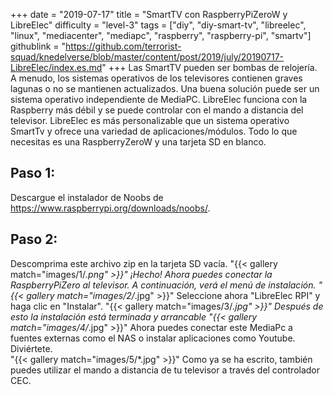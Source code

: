 +++
date = "2019-07-17"
title = "SmartTV con RaspberryPiZeroW y LibreElec"
difficulty = "level-3"
tags = ["diy", "diy-smart-tv", "libreelec", "linux", "mediacenter", "mediapc", "raspberry", "raspberry-pi", "smartv"]
githublink = "https://github.com/terrorist-squad/knedelverse/blob/master/content/post/2019/july/20190717-LibreElec/index.es.md"
+++
Las SmartTV pueden ser bombas de relojería. A menudo, los sistemas operativos de los televisores contienen graves lagunas o no se mantienen actualizados. Una buena solución puede ser un sistema operativo independiente de MediaPC. LibreElec funciona con la Raspberry más débil y se puede controlar con el mando a distancia del televisor. LibreElec es más personalizable que un sistema operativo SmartTv y ofrece una variedad de aplicaciones/módulos. Todo lo que necesitas es una RaspberryZeroW y una tarjeta SD en blanco.
## Paso 1:
Descargue el instalador de Noobs de https://www.raspberrypi.org/downloads/noobs/.
## Paso 2:
Descomprima este archivo zip en la tarjeta SD vacía.
"{{< gallery match="images/1/*.png" >}}"
¡Hecho! Ahora puedes conectar la RaspberryPiZero al televisor. A continuación, verá el menú de instalación.
"{{< gallery match="images/2/*.jpg" >}}"
Seleccione ahora "LibreElec RPI" y haga clic en "Instalar".
"{{< gallery match="images/3/*.jpg" >}}"
Después de esto la instalación está terminada y arrancable
"{{< gallery match="images/4/*.jpg" >}}"
Ahora puedes conectar este MediaPc a fuentes externas como el NAS o instalar aplicaciones como Youtube. Diviértete.   
"{{< gallery match="images/5/*.jpg" >}}"
Como ya se ha escrito, también puedes utilizar el mando a distancia de tu televisor a través del controlador CEC.
